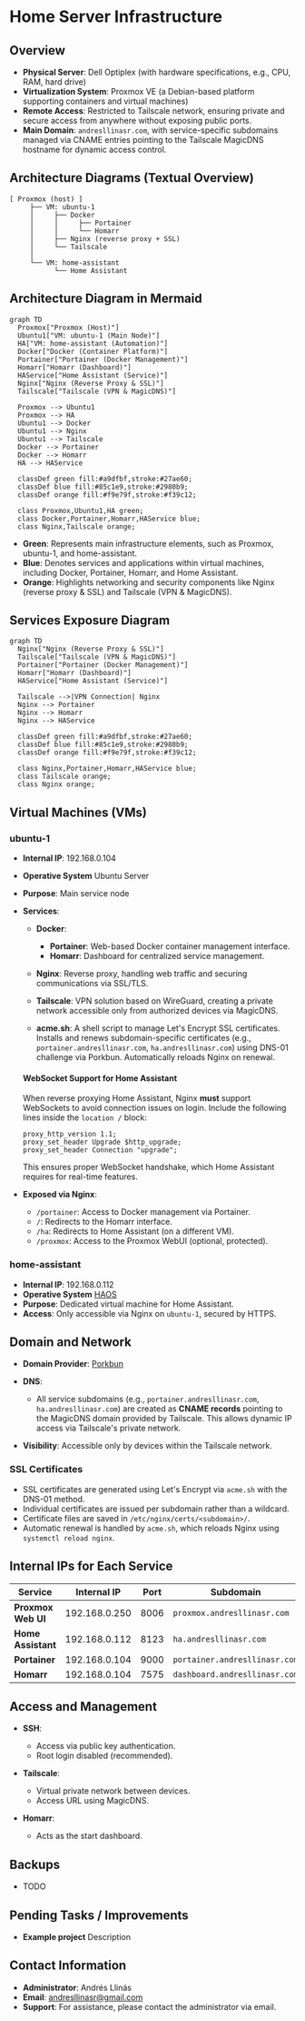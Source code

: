 # Home Server Infrastructure

## Overview

* **Physical Server**: Dell Optiplex (with hardware specifications, e.g., CPU, RAM, hard drive)
* **Virtualization System**: Proxmox VE (a Debian-based platform supporting containers and virtual machines)
* **Remote Access**: Restricted to Tailscale network, ensuring private and secure access from anywhere without exposing public ports.
* **Main Domain**: `andresllinasr.com`, with service-specific subdomains managed via CNAME entries pointing to the Tailscale MagicDNS hostname for dynamic access control.

## Architecture Diagrams (Textual Overview)

```plaintext
[ Proxmox (host) ]
     ├── VM: ubuntu-1
     │     ├── Docker
     │     │     ├── Portainer
     │     │     └── Homarr
     │     ├── Nginx (reverse proxy + SSL)
     │     └── Tailscale
     │
     └── VM: home-assistant
           └── Home Assistant
```

## Architecture Diagram in Mermaid

```mermaid
graph TD
  Proxmox["Proxmox (Host)"]
  Ubuntu1["VM: ubuntu-1 (Main Node)"]
  HA["VM: home-assistant (Automation)"]
  Docker["Docker (Container Platform)"]
  Portainer["Portainer (Docker Management)"]
  Homarr["Homarr (Dashboard)"]
  HAService["Home Assistant (Service)"]
  Nginx["Nginx (Reverse Proxy & SSL)"]
  Tailscale["Tailscale (VPN & MagicDNS)"]

  Proxmox --> Ubuntu1
  Proxmox --> HA
  Ubuntu1 --> Docker
  Ubuntu1 --> Nginx
  Ubuntu1 --> Tailscale
  Docker --> Portainer
  Docker --> Homarr
  HA --> HAService

  classDef green fill:#a9dfbf,stroke:#27ae60;
  classDef blue fill:#85c1e9,stroke:#2980b9;
  classDef orange fill:#f9e79f,stroke:#f39c12;

  class Proxmox,Ubuntu1,HA green;
  class Docker,Portainer,Homarr,HAService blue;
  class Nginx,Tailscale orange;
```

* **Green**: Represents main infrastructure elements, such as Proxmox, ubuntu-1, and home-assistant.
* **Blue**: Denotes services and applications within virtual machines, including Docker, Portainer, Homarr, and Home Assistant.
* **Orange**: Highlights networking and security components like Nginx (reverse proxy & SSL) and Tailscale (VPN & MagicDNS).

## Services Exposure Diagram

```mermaid
graph TD
  Nginx["Nginx (Reverse Proxy & SSL)"]
  Tailscale["Tailscale (VPN & MagicDNS)"]
  Portainer["Portainer (Docker Management)"]
  Homarr["Homarr (Dashboard)"]
  HAService["Home Assistant (Service)"]

  Tailscale -->|VPN Connection| Nginx
  Nginx --> Portainer
  Nginx --> Homarr
  Nginx --> HAService

  classDef green fill:#a9dfbf,stroke:#27ae60;
  classDef blue fill:#85c1e9,stroke:#2980b9;
  classDef orange fill:#f9e79f,stroke:#f39c12;

  class Nginx,Portainer,Homarr,HAService blue;
  class Tailscale orange;
  class Nginx orange;
```

## Virtual Machines (VMs)

### ubuntu-1

* **Internal IP**: 192.168.0.104

* **Operative System** Ubuntu Server

* **Purpose**: Main service node

* **Services**:

  * **Docker**:

    * **Portainer**: Web-based Docker container management interface.
    * **Homarr**: Dashboard for centralized service management.
  * **Nginx**: Reverse proxy, handling web traffic and securing communications via SSL/TLS.
  * **Tailscale**: VPN solution based on WireGuard, creating a private network accessible only from authorized devices via MagicDNS.
  * **acme.sh**: A shell script to manage Let's Encrypt SSL certificates. Installs and renews subdomain-specific certificates (e.g., `portainer.andresllinasr.com`, `ha.andresllinasr.com`) using DNS-01 challenge via Porkbun. Automatically reloads Nginx on renewal.

  #### WebSocket Support for Home Assistant

  When reverse proxying Home Assistant, Nginx **must** support WebSockets to avoid connection issues on login. Include the following lines inside the `location /` block:

  ```nginx
  proxy_http_version 1.1;
  proxy_set_header Upgrade $http_upgrade;
  proxy_set_header Connection "upgrade";
  ```

  This ensures proper WebSocket handshake, which Home Assistant requires for real-time features.

* **Exposed via Nginx**:

  * `/portainer`: Access to Docker management via Portainer.
  * `/`: Redirects to the Homarr interface.
  * `/ha`: Redirects to Home Assistant (on a different VM).
  * `/proxmox`: Access to the Proxmox WebUI (optional, protected).

### home-assistant

* **Internal IP**: 192.168.0.112
* **Operative System** [HAOS](https://developers.home-assistant.io/docs/operating-system/)
* **Purpose**: Dedicated virtual machine for Home Assistant.
* **Access**: Only accessible via Nginx on `ubuntu-1`, secured by HTTPS.

## Domain and Network

* **Domain Provider**: [Porkbun](https://porkbun.com/)
* **DNS**:

  * All service subdomains (e.g., `portainer.andresllinasr.com`, `ha.andresllinasr.com`) are created as **CNAME records** pointing to the MagicDNS domain provided by Tailscale. This allows dynamic IP access via Tailscale's private network.
* **Visibility**: Accessible only by devices within the Tailscale network.

### SSL Certificates

* SSL certificates are generated using Let's Encrypt via `acme.sh` with the DNS-01 method.
* Individual certificates are issued per subdomain rather than a wildcard.
* Certificate files are saved in `/etc/nginx/certs/<subdomain>/`.
* Automatic renewal is handled by `acme.sh`, which reloads Nginx using `systemctl reload nginx`.

## Internal IPs for Each Service

| **Service**        | **Internal IP** | **Port** | **Subdomain**                 |
| ------------------ | --------------- | -------- | ----------------------------- |
| **Proxmox Web UI** | 192.168.0.250   | 8006     | `proxmox.andresllinasr.com`   |
| **Home Assistant** | 192.168.0.112   | 8123     | `ha.andresllinasr.com`        |
| **Portainer**      | 192.168.0.104   | 9000     | `portainer.andresllinasr.com` |
| **Homarr**         | 192.168.0.104   | 7575     | `dashboard.andresllinasr.com` |

## Access and Management

* **SSH**:

  * Access via public key authentication.
  * Root login disabled (recommended).
* **Tailscale**:

  * Virtual private network between devices.
  * Access URL using MagicDNS.
* **Homarr**:

  * Acts as the start dashboard.

## Backups

* TODO

## Pending Tasks / Improvements

* **Example project** Description

## Contact Information

* **Administrator**: Andrés Llinás
* **Email**: [andresllinasr@gmail.com](mailto:andresllinasr@gmail.com)
* **Support**: For assistance, please contact the administrator via email.

